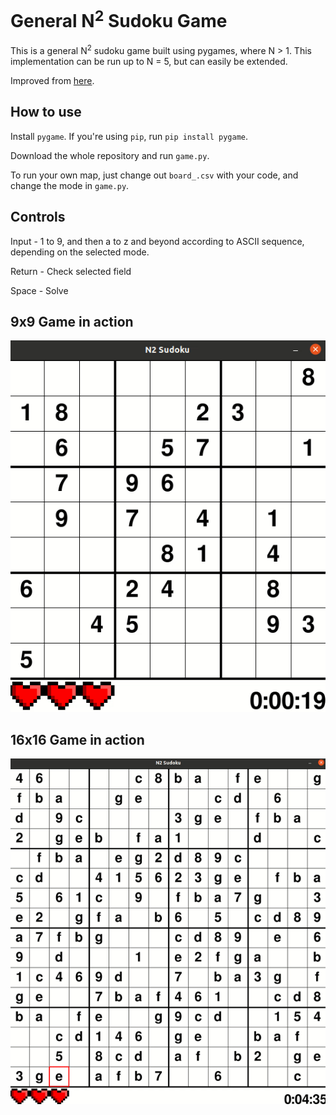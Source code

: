 # General N<sup>2</sup> Sudoku Game
This is a general N<sup>2</sup> sudoku game built using pygames, where N > 1. This implementation can be run up to N = 5, but can easily be extended.

Improved from [here](https://github.com/techwithtim/Sudoku-GUI-Solver).


## How to use
Install `pygame`. If you're using `pip`, run `pip install pygame`.

Download the whole repository and run `game.py`.

To run your own map, just change out `board_.csv` with your code, and change the mode in `game.py`.


## Controls
Input       - 1 to 9, and then a to z and beyond according to ASCII sequence, depending on the selected mode.

Return      - Check selected field

Space       - Solve


## 9x9 Game in action
![](9x9-in-action.gif)


## 16x16 Game in action
![](16x16-in-action.gif)
